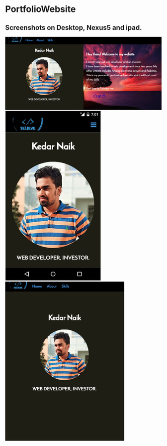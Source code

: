 # PortfolioWebsite
## Screenshots on Desktop, Nexus5  and ipad. 
<img src="https://github.com/Kedar5/PortfolioWebsite/blob/master/Screenshots/Desktop.PNG" alt="snap of portfolio">
<img src="https://github.com/Kedar5/PortfolioWebsite/blob/master/Screenshots/Nexus5.PNG" alt="snap of portfolio">
<img src="https://github.com/Kedar5/PortfolioWebsite/blob/master/Screenshots/ipad.PNG" alt="snap of portfolio">

